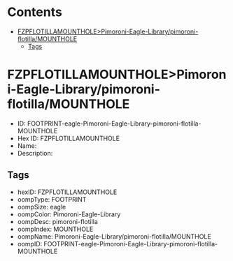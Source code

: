 



Contents
========

* [FZPFLOTILLAMOUNTHOLE>Pimoroni-Eagle-Library/pimoroni-flotilla/MOUNTHOLE](#fzpflotillamountholepimoroni-eagle-librarypimoroni-flotillamounthole)
	* [Tags](#tags)

# FZPFLOTILLAMOUNTHOLE>Pimoroni-Eagle-Library/pimoroni-flotilla/MOUNTHOLE

- ID: FOOTPRINT-eagle-Pimoroni-Eagle-Library-pimoroni-flotilla-MOUNTHOLE
- Hex ID: FZPFLOTILLAMOUNTHOLE
- Name: 
- Description: 

## Tags

- hexID: FZPFLOTILLAMOUNTHOLE
- oompType: FOOTPRINT
- oompSize: eagle
- oompColor: Pimoroni-Eagle-Library
- oompDesc: pimoroni-flotilla
- oompIndex: MOUNTHOLE
- oompName: Pimoroni-Eagle-Library/pimoroni-flotilla/MOUNTHOLE
- oompID: FOOTPRINT-eagle-Pimoroni-Eagle-Library-pimoroni-flotilla-MOUNTHOLE
